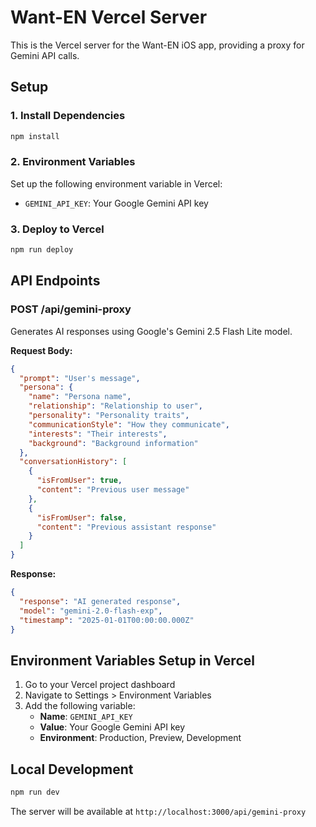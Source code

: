 # Want-EN Vercel Server

This is the Vercel server for the Want-EN iOS app, providing a proxy for Gemini API calls.

## Setup

### 1. Install Dependencies

```bash
npm install
```

### 2. Environment Variables

Set up the following environment variable in Vercel:

- `GEMINI_API_KEY`: Your Google Gemini API key

### 3. Deploy to Vercel

```bash
npm run deploy
```

## API Endpoints

### POST /api/gemini-proxy

Generates AI responses using Google's Gemini 2.5 Flash Lite model.

**Request Body:**
```json
{
  "prompt": "User's message",
  "persona": {
    "name": "Persona name",
    "relationship": "Relationship to user",
    "personality": "Personality traits",
    "communicationStyle": "How they communicate",
    "interests": "Their interests",
    "background": "Background information"
  },
  "conversationHistory": [
    {
      "isFromUser": true,
      "content": "Previous user message"
    },
    {
      "isFromUser": false,
      "content": "Previous assistant response"
    }
  ]
}
```

**Response:**
```json
{
  "response": "AI generated response",
  "model": "gemini-2.0-flash-exp",
  "timestamp": "2025-01-01T00:00:00.000Z"
}
```

## Environment Variables Setup in Vercel

1. Go to your Vercel project dashboard
2. Navigate to Settings > Environment Variables
3. Add the following variable:
   - **Name**: `GEMINI_API_KEY`
   - **Value**: Your Google Gemini API key
   - **Environment**: Production, Preview, Development

## Local Development

```bash
npm run dev
```

The server will be available at `http://localhost:3000/api/gemini-proxy`
